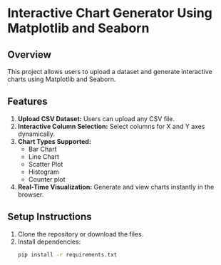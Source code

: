 # Interactive Chart Generator Using Matplotlib and Seaborn

## Overview
This project allows users to upload a dataset and generate interactive charts using Matplotlib and Seaborn.

## Features
1. **Upload CSV Dataset:** Users can upload any CSV file.
2. **Interactive Column Selection:** Select columns for X and Y axes dynamically.
3. **Chart Types Supported:**
   - Bar Chart
   - Line Chart
   - Scatter Plot
   - Histogram
   - Counter plot 
4. **Real-Time Visualization:** Generate and view charts instantly in the browser.

## Setup Instructions
1. Clone the repository or download the files.
2. Install dependencies:
   ```bash
   pip install -r requirements.txt

